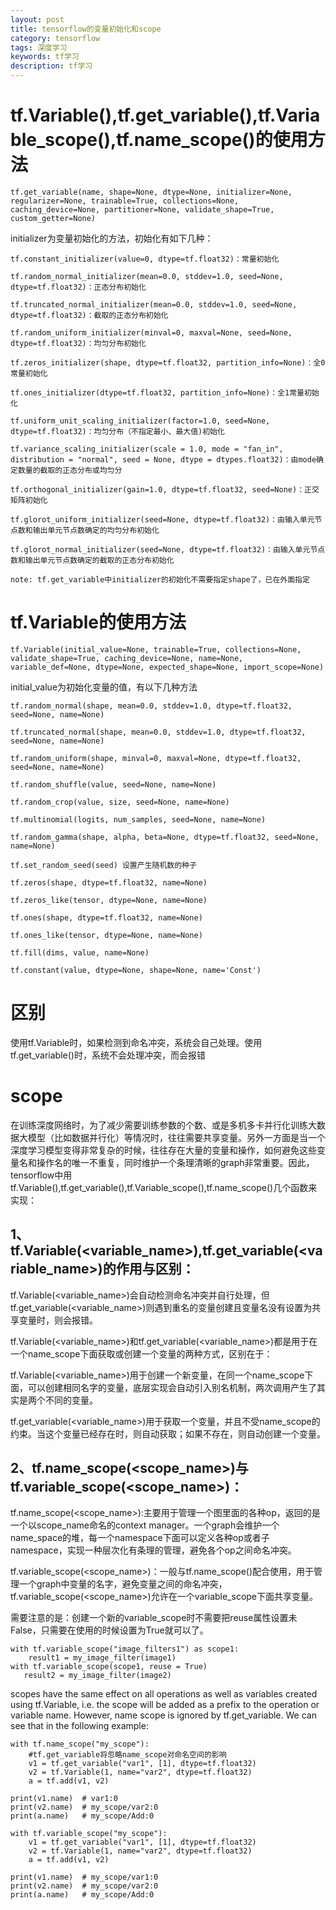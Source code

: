 ```yaml
---
layout: post
title: tensorflow的变量初始化和scope
category: tensorflow
tags: 深度学习
keywords: tf学习
description: tf学习
---
```



# tf.Variable(),tf.get_variable(),tf.Variable_scope(),tf.name_scope()的使用方法

```
tf.get_variable(name, shape=None, dtype=None, initializer=None, regularizer=None, trainable=True, collections=None, caching_device=None, partitioner=None, validate_shape=True, custom_getter=None)
```

initializer为变量初始化的方法，初始化有如下几种：

```
tf.constant_initializer(value=0, dtype=tf.float32)：常量初始化

tf.random_normal_initializer(mean=0.0, stddev=1.0, seed=None, dtype=tf.float32)：正态分布初始化

tf.truncated_normal_initializer(mean=0.0, stddev=1.0, seed=None, dtype=tf.float32)：截取的正态分布初始化

tf.random_uniform_initializer(minval=0, maxval=None, seed=None, dtype=tf.float32)：均匀分布初始化

tf.zeros_initializer(shape, dtype=tf.float32, partition_info=None)：全0常量初始化

tf.ones_initializer(dtype=tf.float32, partition_info=None)：全1常量初始化

tf.uniform_unit_scaling_initializer(factor=1.0, seed=None, dtype=tf.float32)：均匀分布（不指定最小、最大值)初始化

tf.variance_scaling_initializer(scale = 1.0, mode = "fan_in", distribution = "normal", seed = None, dtype = dtypes.float32)：由mode确定数量的截取的正态分布或均匀分

tf.orthogonal_initializer(gain=1.0, dtype=tf.float32, seed=None)：正交矩阵初始化

tf.glorot_uniform_initializer(seed=None, dtype=tf.float32)：由输入单元节点数和输出单元节点数确定的均匀分布初始化

tf.glorot_normal_initializer(seed=None, dtype=tf.float32)：由输入单元节点数和输出单元节点数确定的截取的正态分布初始化

note: tf.get_variable中initializer的初始化不需要指定shape了，已在外面指定
```


# tf.Variable的使用方法

```
tf.Variable(initial_value=None, trainable=True, collections=None, validate_shape=True, caching_device=None, name=None, variable_def=None, dtype=None, expected_shape=None, import_scope=None)
```

initial_value为初始化变量的值，有以下几种方法

```
tf.random_normal(shape, mean=0.0, stddev=1.0, dtype=tf.float32, seed=None, name=None)

tf.truncated_normal(shape, mean=0.0, stddev=1.0, dtype=tf.float32, seed=None, name=None)

tf.random_uniform(shape, minval=0, maxval=None, dtype=tf.float32, seed=None, name=None)

tf.random_shuffle(value, seed=None, name=None)

tf.random_crop(value, size, seed=None, name=None)

tf.multinomial(logits, num_samples, seed=None, name=None)

tf.random_gamma(shape, alpha, beta=None, dtype=tf.float32, seed=None, name=None)

tf.set_random_seed(seed) 设置产生随机数的种子

tf.zeros(shape, dtype=tf.float32, name=None)

tf.zeros_like(tensor, dtype=None, name=None)

tf.ones(shape, dtype=tf.float32, name=None)

tf.ones_like(tensor, dtype=None, name=None)

tf.fill(dims, value, name=None)

tf.constant(value, dtype=None, shape=None, name='Const')
```

# 区别

使用tf.Variable时，如果检测到命名冲突，系统会自己处理。使用tf.get_variable()时，系统不会处理冲突，而会报错

# scope 

在训练深度网络时，为了减少需要训练参数的个数、或是多机多卡并行化训练大数据大模型（比如数据并行化）等情况时，往往需要共享变量。另外一方面是当一个深度学习模型变得非常复杂的时候，往往存在大量的变量和操作，如何避免这些变量名和操作名的唯一不重复，同时维护一个条理清晰的graph非常重要。因此，tensorflow中用tf.Variable(),tf.get_variable(),tf.Variable_scope(),tf.name_scope()几个函数来实现：

## 1、tf.Variable(<variable_name>),tf.get_variable(<variable_name>)的作用与区别：

tf.Variable(<variable_name>)会自动检测命名冲突并自行处理，但tf.get_variable(<variable_name>)则遇到重名的变量创建且变量名没有设置为共享变量时，则会报错。

tf.Variable(<variable_name>)和tf.get_variable(<variable_name>)都是用于在一个name_scope下面获取或创建一个变量的两种方式，区别在于：

tf.Variable(<variable_name>)用于创建一个新变量，在同一个name_scope下面，可以创建相同名字的变量，底层实现会自动引入别名机制，两次调用产生了其实是两个不同的变量。

tf.get_variable(<variable_name>)用于获取一个变量，并且不受name_scope的约束。当这个变量已经存在时，则自动获取；如果不存在，则自动创建一个变量。

## 2、tf.name_scope(<scope_name>)与tf.variable_scope(<scope_name>)：

tf.name_scope(<scope_name>):主要用于管理一个图里面的各种op，返回的是一个以scope_name命名的context manager。一个graph会维护一个name_space的堆，每一个namespace下面可以定义各种op或者子namespace，实现一种层次化有条理的管理，避免各个op之间命名冲突。

tf.variable_scope(<scope_name>)：一般与tf.name_scope()配合使用，用于管理一个graph中变量的名字，避免变量之间的命名冲突，tf.variable_scope(<scope_name>)允许在一个variable_scope下面共享变量。

需要注意的是：创建一个新的variable_scope时不需要把reuse属性设置未False，只需要在使用的时候设置为True就可以了。

```
with tf.variable_scope("image_filters1") as scope1:
    result1 = my_image_filter(image1)
with tf.variable_scope(scope1, reuse = True)
   result2 = my_image_filter(image2)
```

scopes have the same effect on all operations as well as variables created using tf.Variable, i.e. the scope will be added as a prefix to the operation or variable name. However, name scope is ignored by tf.get_variable. We can see that in the following example:

```
with tf.name_scope("my_scope"):
    #tf.get_variable将忽略name_scope对命名空间的影响
    v1 = tf.get_variable("var1", [1], dtype=tf.float32)
    v2 = tf.Variable(1, name="var2", dtype=tf.float32)
    a = tf.add(v1, v2)

print(v1.name)  # var1:0
print(v2.name)  # my_scope/var2:0
print(a.name)   # my_scope/Add:0
```

```
with tf.variable_scope("my_scope"):
    v1 = tf.get_variable("var1", [1], dtype=tf.float32)
    v2 = tf.Variable(1, name="var2", dtype=tf.float32)
    a = tf.add(v1, v2)

print(v1.name)  # my_scope/var1:0
print(v2.name)  # my_scope/var2:0
print(a.name)   # my_scope/Add:0
```